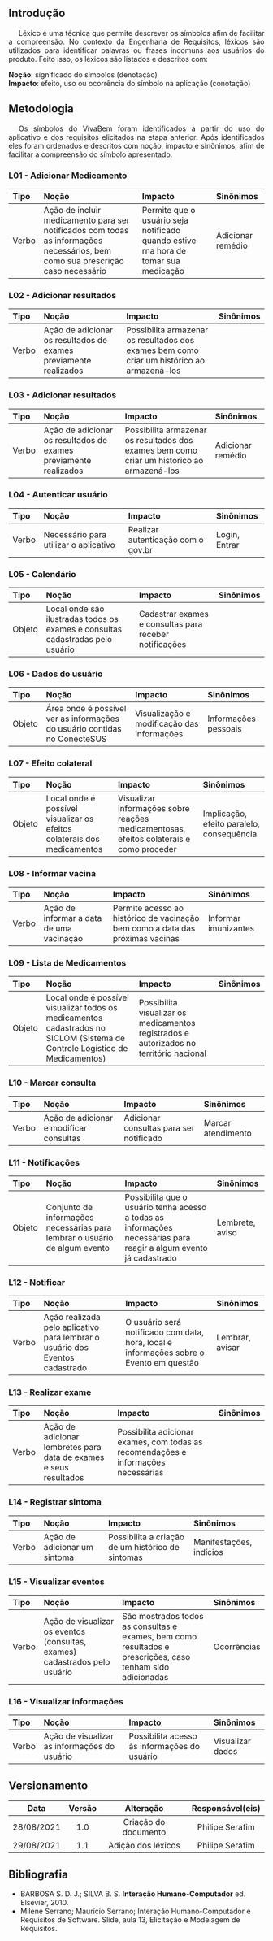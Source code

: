 ## <a>Introdução</a>

<p style="text-indent: 20px; text-align: justify">Léxico é uma técnica que permite descrever os símbolos afim  de facilitar a compreensão. No contexto da Engenharia de Requisitos, léxicos são utilizados para identificar palavras ou frases incomuns aos usuários do produto. Feito isso, os léxicos são listados e descritos com:
</p>
<strong>Noção</strong>: significado do símbolos (denotação)</br>
<strong>Impacto</strong>: efeito, uso ou ocorrência do símbolo na aplicação (conotação)


## <a>Metodologia</a>
<p style="text-indent: 20px; text-align: justify">Os símbolos do VivaBem foram identificados a partir do uso do aplicativo e dos requisitos elicitados na etapa anterior. Após identificados eles foram ordenados e descritos com noção, impacto e sinônimos, afim de facilitar a compreensão do símbolo apresentado.</p>

### <a>L01 - Adicionar Medicamento</a>
| Tipo  | Noção                                                                                                                          | Impacto                                                                             | Sinônimos         |
| :---- | :----------------------------------------------------------------------------------------------------------------------------- | :---------------------------------------------------------------------------------- | :---------------- |
| Verbo | Ação de incluir medicamento para ser notificados com todas as informações necessários, bem como sua prescrição caso necessário | Permite que o usuário seja notificado quando estive rna hora de tomar sua medicação | Adicionar remédio |

### <a>L02 - Adicionar resultados</a>
| Tipo  | Noção                                                            | Impacto                                                                                    | Sinônimos |
| :---- | :--------------------------------------------------------------- | :----------------------------------------------------------------------------------------- | :-------- |
| Verbo | Ação de adicionar os resultados de exames previamente realizados | Possibilita armazenar os resultados dos exames bem como criar um histórico ao armazená-los |           |

### <a>L03 - Adicionar resultados</a>
| Tipo  | Noção                                                            | Impacto                                                                                    | Sinônimos         |
| :---- | :--------------------------------------------------------------- | :----------------------------------------------------------------------------------------- | :---------------- |
| Verbo | Ação de adicionar os resultados de exames previamente realizados | Possibilita armazenar os resultados dos exames bem como criar um histórico ao armazená-los | Adicionar remédio |

### <a>L04 - Autenticar usuário</a>
| Tipo  | Noção                                 | Impacto                            | Sinônimos     |
| :---- | :------------------------------------ | :--------------------------------- | :------------ |
| Verbo | Necessário para utilizar o aplicativo | Realizar autenticação com o gov.br | Login, Entrar |

### <a>L05 - Calendário</a>
| Tipo   | Noção                                                                          | Impacto                                                | Sinônimos |
| :----- | :----------------------------------------------------------------------------- | :----------------------------------------------------- | :-------- |
| Objeto | Local onde são ilustradas todos os exames e consultas cadastradas pelo usuário | Cadastrar exames e consultas para receber notificações |           |

### <a>L06 - Dados do usuário</a>
| Tipo   | Noção                                                                     | Impacto                                    | Sinônimos            |
| :----- | :------------------------------------------------------------------------ | :----------------------------------------- | :------------------- |
| Objeto | Área onde é possível ver as informações do usuário contidas no ConecteSUS | Visualização e modificação das informações | Informações pessoais |

### <a>L07 - Efeito colateral</a>
| Tipo   | Noção                                                                   | Impacto                                                                                 | Sinônimos                                 |
| :----- | :---------------------------------------------------------------------- | :-------------------------------------------------------------------------------------- | :---------------------------------------- |
| Objeto | Local onde é possível visualizar os efeitos colaterais dos medicamentos | Visualizar informações sobre reações medicamentosas, efeitos colaterais e como proceder | Implicação, efeito paralelo, consequência |

### <a>L08 - Informar vacina</a>
| Tipo  | Noção                                    | Impacto                                                                       | Sinônimos            |
| :---- | :--------------------------------------- | :---------------------------------------------------------------------------- | :------------------- |
| Verbo | Ação de informar a data de uma vacinação | Permite acesso ao histórico de vacinação bem como a data das próximas vacinas | Informar imunizantes |

### <a>L09 - Lista de Medicamentos</a>
| Tipo   | Noção                                                                                                                        | Impacto                                                                                 | Sinônimos |
| :----- | :--------------------------------------------------------------------------------------------------------------------------- | :-------------------------------------------------------------------------------------- | :-------- |
| Objeto | Local onde é possível visualizar todos os medicamentos cadastrados no SICLOM (Sistema de Controle Logístico de Medicamentos) | Possibilita visualizar os medicamentos registrados e autorizados no território nacional |           |

### <a>L10 - Marcar consulta</a>
| Tipo  | Noção                                   | Impacto                                 | Sinônimos          |
| :---- | :-------------------------------------- | :-------------------------------------- | :----------------- |
| Verbo | Ação de adicionar e modificar consultas | Adicionar consultas para ser notificado | Marcar atendimento |

### <a>L11 - Notificações</a>
| Tipo   | Noção                                                                      | Impacto                                                                                                            | Sinônimos       |
| :----- | :------------------------------------------------------------------------- | :----------------------------------------------------------------------------------------------------------------- | :-------------- |
| Objeto | Conjunto de informações necessárias para lembrar o usuário de algum evento | Possibilita que o usuário tenha acesso a todas as informações necessárias para reagir a algum evento já cadastrado | Lembrete, aviso |

### <a>L12 - Notificar</a>
| Tipo  | Noção                                                                        | Impacto                                                                                 | Sinônimos       |
| :---- | :--------------------------------------------------------------------------- | :-------------------------------------------------------------------------------------- | :-------------- |
| Verbo | Ação realizada pelo aplicativo para lembrar o usuário dos Eventos cadastrado | O usuário será notificado com data, hora, local e informações sobre o Evento em questão | Lembrar, avisar |

### <a>L13 - Realizar exame</a>
| Tipo  | Noção                                                             | Impacto                                                                            | Sinônimos |
| :---- | :---------------------------------------------------------------- | :--------------------------------------------------------------------------------- | :-------- |
| Verbo | Ação de adicionar lembretes para data de exames e seus resultados | Possibilita adicionar exames, com todas as recomendações e informações necessárias |           |

### <a>L14 - Registrar sintoma</a>
| Tipo  | Noção                        | Impacto                                           | Sinônimos               |
| :---- | :--------------------------- | :------------------------------------------------ | :---------------------- |
| Verbo | Ação de adicionar um sintoma | Possibilita a criação de um histórico de sintomas | Manifestações, indícios |

### <a>L15 - Visualizar eventos</a>
| Tipo  | Noção                                                                      | Impacto                                                                                                    | Sinônimos   |
| :---- | :------------------------------------------------------------------------- | :--------------------------------------------------------------------------------------------------------- | :---------- |
| Verbo | Ação de visualizar os eventos (consultas, exames) cadastrados pelo usuário | São mostrados todos as consultas e exames, bem como resultados e prescrições, caso tenham sido adicionadas | Ocorrências |

### <a>L16 - Visualizar informações</a>
| Tipo  | Noção                                        | Impacto                                      | Sinônimos        |
| :---- | :------------------------------------------- | :------------------------------------------- | :--------------- |
| Verbo | Ação de visualizar as informações do usuário | Possibilita acesso às informações do usuário | Visualizar dados |

## <a>Versionamento</a>

|    Data    | Versão |      Alteração       | Responsável(eis) |
| :--------: | :----: | :------------------: | :--------------: |
| 28/08/2021 |  1.0   | Criação do documento | Philipe Serafim  |
| 29/08/2021 |  1.1   |  Adição dos léxicos  | Philipe Serafim  |


## <a>Bibliografia</a>

- BARBOSA S. D. J.; SILVA B. S. <strong>Interação Humano-Computador</strong> ed. Elsevier, 2010.
- Milene Serrano; Maurício Serrano; Interação Humano-Computador e Requisitos de Software. Slide, aula 13, Elicitação e Modelagem de Requisitos.